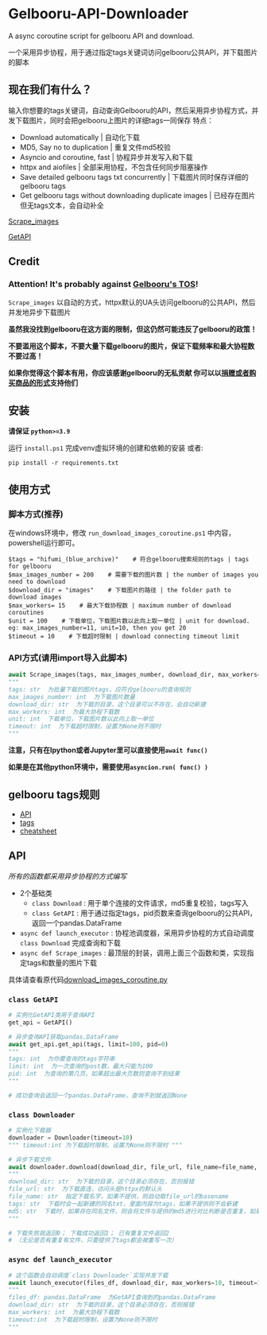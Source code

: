 # Gelbooru-API-Downloader
A async coroutine script for gelbooru API and download.  

一个采用异步协程，用于通过指定tags关键词访问gelbooru公共API，并下载图片的脚本

## 现在我们有什么？
输入你想要的tags关键词，自动查询Gelbooru的API，然后采用异步协程方式，并发下载图片，同时会把gelbooru上图片的详细tags一同保存
特点：
 - Download automatically | 自动化下载
 - MD5, Say no to duplication | 重复文件md5校验
 - Asyncio and coroutine, fast | 协程异步并发写入和下载
 - httpx and aiofiles | 全部采用协程，不包含任何同步阻塞操作
 - Save detailed gelbooru tags txt concurrently | 下载图片同时保存详细的gelbooru tags
 - Get gelbooru tags without downloading duplicate images | 已经存在图片但无tags文本，会自动补全

[Scrape_images](./docs/Scrape_images.png)

[GetAPI](./docs/GetAPI.png)

## Credit
### **Attention! It's probably against [Gelbooru's TOS](https://gelbooru.com/tos.php)!**

`Scrape_images` 以自动的方式，httpx默认的UA头访问gelbooru的公共API，然后并发地异步下载图片

**虽然我没找到gelbooru在这方面的限制，但这仍然可能违反了gelbooru的政策！**

**不要滥用这个脚本，不要大量下载gelbooru的图片，保证下载频率和最大协程数不要过高！**

**如果你觉得这个脚本有用，你应该感谢gelbooru的无私贡献
你可以以[捐赠或者购买商品的形式](https://buymyshit.moneygrubbingwhore.com/index.php?page=products&s=list)支持他们**

## 安装
**请保证 `python>=3.9`**

运行 `install.ps1` 完成venv虚拟环境的创建和依赖的安装
或者:
```shell
pip install -r requirements.txt
```

## 使用方式
### 脚本方式(推荐)
在windows环境中，修改 `run_download_images_coroutine.ps1` 中内容，powershell运行即可。
```shell
$tags = "hifumi_(blue_archive)"    # 符合gelbooru搜索规则的tags | tags for gelbooru
$max_images_number = 200    # 需要下载的图片数 | the number of images you need to download
$download_dir = "images"    # 下载图片的路径 | the folder path to download images
$max_workers= 15    # 最大下载协程数 | maximum number of download coroutines
$unit = 100    # 下载单位，下载图片数以此向上取一单位 | unit for download. eg: max_images_number=11, unit=10, then you get 20
$timeout = 10    # 下载超时限制 | download connecting timeout limit
```

### API方式(请用import导入此脚本)
```python
await Scrape_images(tags, max_images_number, download_dir, max_workers=max_workers, unit=unit, timeout=timeout)
"""
tags: str  为批量下载的图片tags，应符合gelbooru的查询规则
max_images_number: int  为下载图片数量
download_dir: str  为下载的目录，这个目录可以不存在，会自动新建
max_workers: int  为最大协程下载数
unit: int  下载单位，下载图片数以此向上取一单位
timeout: int  为下载超时限制，设置为None则不限时
"""
```
**注意，只有在Ipython或者Jupyter里可以直接使用`await func()`**

**如果是在其他python环境中，需要使用`asyncion.run( func() )`**

## gelbooru tags规则
 - [API](https://gelbooru.com/index.php?page=wiki&s=view&id=18780)
 - [tags](https://gelbooru.com/index.php?page=wiki&s=&s=view&id=25921)
 - [cheatsheet](https://gelbooru.com/index.php?page=wiki&s=&s=view&id=26263)

## API

*所有的函数都采用异步协程的方式编写*

 - 2个基础类
   - `class Download` : 用于单个连接的文件请求，md5重复校验，tags写入
   - `class GetAPI` : 用于通过指定tags，pid页数来查询gelbooru的公共API，返回一个pandas.DataFrame
 - `async def launch_executor` : 协程池调度器，采用异步协程的方式自动调度 `class Download` 完成查询和下载
 - `async def Scrape_images` : 最顶层的封装，调用上面三个函数和类，实现指定tags和数量的图片下载

具体请查看原代码[download_images_coroutine.py](download_images_coroutine.py)

### `class GetAPI`
```python
# 实例化GetAPI类用于查询API
get_api = GetAPI()

# 异步查询API获取pandas.DataFrame
await get_api.get_api(tags, limit=100, pid=0)
"""
tags: int  为你要查询的tags字符串
limit: int  为一次查询的post数，最大只能为100
pid: int  为查询的第几页，如果超出最大页数则查询不到结果
"""

# 成功查询会返回一个pandas.DataFrame，查询不到就返回None
```

### `class Downloader`
```python
# 实例化下载器
downloader = Downloader(timeout=10)
""" timeout:int 为下载超时限制，设置为None则不限时 """

# 异步下载文件
await downloader.download(download_dir, file_url, file_name=file_name, tags=tags, md5=md5)
"""
download_dir: str  为下载的目录，这个目录必须存在，否则报错
file_url: str  为下载直连，访问头是httpx的默认头
file_name: str  指定下载名字，如果不提供，则自动取file_url的basename
tags: str  下载时会一起新建的同名txt，里面内容为tags，如果不提供则不会新建
md5: str  下载时，如果存在同名文件，则会将文件与提供的md5进行对比判断是否重复，如果不提供则不校验
"""

# 下载失败就返回0； 下载成功返回1； 已有重复文件返回2
# （无论是否有重复有文件，只要提供了tags都会被重写一次）
```

### `async def launch_executor`
```python
# 这个函数会自动调度`class Downloader`实现并发下载
await launch_executor(files_df, download_dir, max_workers=10, timeout=10)
"""
files_df: pandas.DataFrame  为GetAPI查询到的pandas.DataFrame
download_dir: str  为下载的目录，这个目录必须存在，否则报错
max_workers: int  为最大协程下载数
timeout:int  为下载超时限制，设置为None则不限时
"""
```
